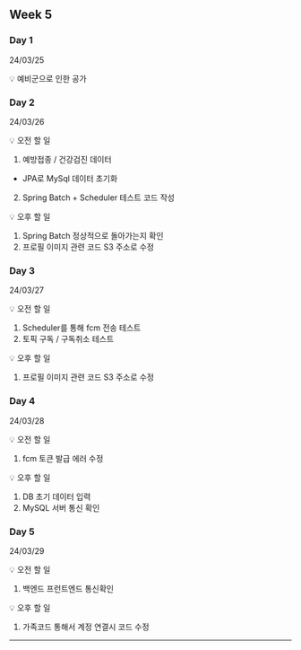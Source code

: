 ## Week 5


### Day 1 
24/03/25

💡 예비군으로 인한 공가
 

### Day 2
24/03/26

💡 오전 할 일
 1. 예방접종 / 건강검진 데이터
  - JPA로 MySql 데이터 초기화

 2. Spring Batch + Scheduler 테스트 코드 작성

💡 오후 할 일
 1. Spring Batch 정상적으로 돌아가는지 확인
 2. 프로필 이미지 관련 코드 S3 주소로 수정


### Day 3
24/03/27

💡 오전 할 일
 1. Scheduler를 통해 fcm 전송 테스트
 2. 토픽 구독 / 구독취소 테스트

💡 오후 할 일
 1. 프로필 이미지 관련 코드 S3 주소로 수정

### Day 4
24/03/28

💡 오전 할 일
 1. fcm 토큰 발급 에러 수정

💡 오후 할 일
 1. DB 초기 데이터 입력
 2. MySQL 서버 통신 확인


### Day 5
24/03/29

💡 오전 할 일
 1. 백엔드 프런트엔드 통신확인

💡 오후 할 일
 1. 가족코드 통해서 계정 연결시 코드 수정
 
---
